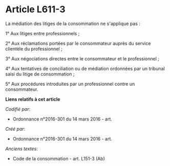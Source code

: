 # Article L611-3

La médiation des litiges de la consommation ne s'applique pas :

1° Aux litiges entre professionnels ;

2° Aux réclamations portées par le consommateur auprès du service clientèle du professionnel ;

3° Aux négociations directes entre le consommateur et le professionnel ;

4° Aux tentatives de conciliation ou de médiation ordonnées par un tribunal saisi du litige de consommation ;

5° Aux procédures introduites par un professionnel contre un consommateur.

**Liens relatifs à cet article**

_Codifié par_:

  - Ordonnance n°2016-301 du 14 mars 2016 - art.

_Créé par_:

  - Ordonnance n°2016-301 du 14 mars 2016 - art.

_Anciens textes_:

  - Code de la consommation - art. L151-3 (Ab)
